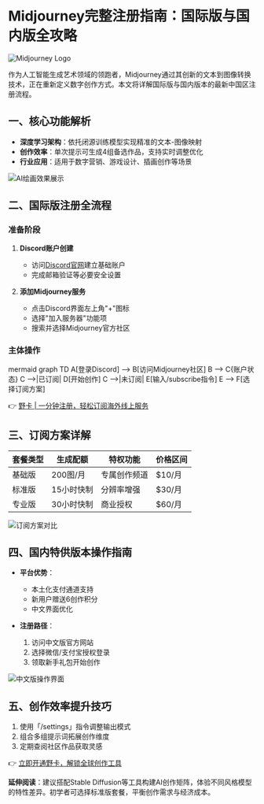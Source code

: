 # Midjourney完整注册指南：国际版与国内版全攻略

![Midjourney Logo](https://bbtdd.com/wp-content/uploads/img/5408722758.webp)

作为人工智能生成艺术领域的领跑者，Midjourney通过其创新的文本到图像转换技术，正在重新定义数字创作方式。本文将详解国际版与国内版本的最新中国区注册流程。

## 一、核心功能解析
- **深度学习架构**：依托闭源训练模型实现精准的文本-图像映射
- **创作效率**：单次提示可生成4组备选作品，支持实时调整优化
- **行业应用**：适用于数字营销、游戏设计、插画创作等场景

![AI绘画效果展示](https://bbtdd.com/wp-content/uploads/img/001238678629.webp)

## 二、国际版注册全流程

### 准备阶段
1. **Discord账户创建**
   - 访问[Discord官网](https://discord.com)建立基础账户
   - 完成邮箱验证等必要安全设置

2. **添加Midjourney服务**
   - 点击Discord界面左上角"+"图标
   - 选择"加入服务器"功能项
   - 搜索并选择Midjourney官方社区

### 主体操作
mermaid
graph TD
    A[登录Discord] --> B[访问Midjourney社区]
    B --> C{账户状态}
    C -->|已订阅| D[开始创作]
    C -->|未订阅| E[输入/subscribe指令]
    E --> F[选择订阅方案]


👉 [野卡 | 一分钟注册，轻松订阅海外线上服务](https://bbtdd.com/yeka)

## 三、订阅方案详解
| 套餐类型 | 生成配额 | 特权功能 | 价格区间 |
|----------|----------|----------|----------|
| 基础版   | 200图/月 | 专属创作频道 | $10/月  |
| 标准版   | 15小时快制 | 分辨率增强 | $30/月  |
| 专业版   | 30小时快制 | 商业授权 | $60/月  |

![订阅方案对比](https://bbtdd.com/wp-content/uploads/img/200435868021.webp)

## 四、国内特供版本操作指南
- **平台优势**：
  - 本土化支付通道支持
  - 新用户赠送6创作积分
  - 中文界面优化

- **注册路径**：
  1. 访问中文版官方网站
  2. 选择微信/支付宝授权登录
  3. 领取新手礼包开始创作

![中文版操作界面](https://bbtdd.com/wp-content/uploads/img/001114929349828.webp)

## 五、创作效率提升技巧
1. 使用「/settings」指令调整输出模式
2. 组合多组提示词拓展创作维度
3. 定期查阅社区作品获取灵感

👉 [立即开通野卡，解锁全球创作工具](https://bbtdd.com/yeka)

**延伸阅读**：建议搭配Stable Diffusion等工具构建AI创作矩阵，体验不同风格模型的特性差异。初学者可选择标准版套餐，平衡创作需求与经济成本。